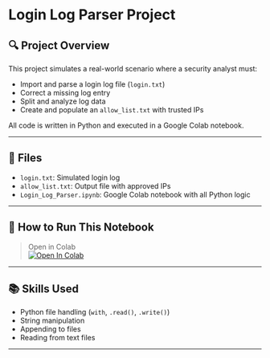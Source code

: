 # Login Log Parser Project

## 🔍 Project Overview

This project simulates a real-world scenario where a security analyst must:
- Import and parse a login log file (`login.txt`)
- Correct a missing log entry
- Split and analyze log data
- Create and populate an `allow_list.txt` with trusted IPs

All code is written in Python and executed in a Google Colab notebook.

---

## 📁 Files

- `login.txt`: Simulated login log
- `allow_list.txt`: Output file with approved IPs
- `Login_Log_Parser.ipynb`: Google Colab notebook with all Python logic

---

## 🚀 How to Run This Notebook

> Open in Colab  
[![Open In Colab](https://colab.research.google.com/assets/colab-badge.svg)](https://colab.research.google.com/drive/18ccTn9fNX6Oyr9qNoncDV8Jqb1zWCRdB)

---

## 📚 Skills Used

- Python file handling (`with`, `.read()`, `.write()`)
- String manipulation
- Appending to files
- Reading from text files

---

